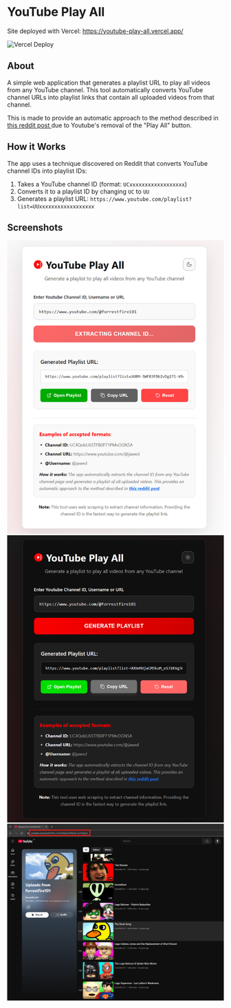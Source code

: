 # YouTube Play All

Site deployed with Vercel: https://youtube-play-all.vercel.app/

![Vercel Deploy](https://deploy-badge.vercel.app/vercel/youtube-play-all?style=for-the-badge)

## About

A simple web application that generates a playlist URL to play all videos from any YouTube channel. This tool automatically converts YouTube channel URLs into playlist links that contain all uploaded videos from that channel.

This is made to provide an automatic approach to the method described in<a
                  href="https://www.reddit.com/r/LifeProTips/comments/247c2u/lpt_youtube_how_to_play_all_videos_from_a_channel/"
                  target="_blank"
                  rel="noopener noreferrer"
                  className="reddit-link"
                >
this reddit post
</a> due to Youtube's removal of the "Play All" button.

## How it Works

The app uses a technique discovered on Reddit that converts YouTube channel IDs into playlist IDs:

1. Takes a YouTube channel ID (format: `UCxxxxxxxxxxxxxxxxxx`)
2. Converts it to a playlist ID by changing `UC` to `UU`
3. Generates a playlist URL: `https://www.youtube.com/playlist?list=UUxxxxxxxxxxxxxxxxxx`

## Screenshots

<div align="center">

<img src="./src/assets/yt-play-all-img1.png" alt="YouTube Play All - Light Mode" width="600"/>

<img src="./src/assets/yt-play-all-img2.png" alt="YouTube Play All - Dark Mode" width="600"/>

<img src="./src/assets/yt-play-all-img3.png" alt="Generated Playlist Result" width="600"/>

</div>
